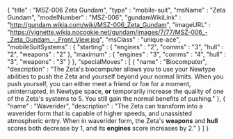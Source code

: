 {
  "title" : "MSZ-006 Zeta Gundam",
  "type" : "mobile-suit",
  "msName" : "Zeta Gundam",
  "modelNumber" : "MSZ-006",
  "gundamWikiLink" : "http://gundam.wikia.com/wiki/MSZ-006_Zeta_Gundam",
  "imageURL" : "https://vignette.wikia.nocookie.net/gundam/images/7/77/MSZ-006_-_Zeta_Gundam_-_Front_View.jpg",
  "msClass" : "unique-ace",
  "mobileSuitSystems" : {
    "starting" : { "engines" : "2",
                   "comms" : "3",
                   "hull" : "2",
                   "weapons" : "2" },
    "maximum" : { "engines" : "3",
                  "comms" : "4",
                  "hull" : "3",
                  "weapons" : "3" }
  },
  "specialMoves" : [
    { "name" : "Biocomputer",
      "description" : "The Zeta's biocomputer allows you to use your Newtype abilities to push the Zeta and yourself beyond your normal limits. When you push yourself, you can either meet a friend or foe for a moment, uninterrupted, in Newtype space, **or** temporarily increase the quality of one of the Zeta's systems to 5. You still gain the normal benefits of pushing." },
    { "name" : "Waverider",
      "description" : "The Zeta can transform into a waverider form that is capable of higher speeds, and unassisted atmospheric entry. When in waverider form, the Zeta's **weapons** and **hull** scores both decrease by 1, and its **engines** score increases by 2." }
  ]
}
